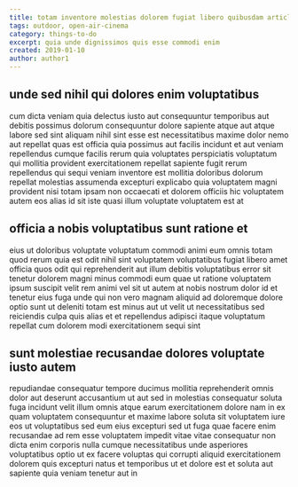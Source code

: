 ```yaml
---
title: totam inventore molestias dolorem fugiat libero quibusdam article 6565
tags: outdoor, open-air-cinema
category: things-to-do
excerpt: quia unde dignissimos quis esse commodi enim
created: 2019-01-10
author: author1
---
```


## unde sed nihil qui dolores enim voluptatibus

cum dicta veniam quia delectus iusto aut consequuntur temporibus aut debitis possimus dolorum consequuntur dolore sapiente atque aut atque labore sed sint aliquam nihil sint esse est necessitatibus maxime dolor nemo aut repellat quas est officia quia possimus aut facilis incidunt et aut veniam repellendus cumque facilis rerum quia voluptates perspiciatis voluptatum qui mollitia provident exercitationem repellat sapiente fugit rerum repellendus qui sequi veniam inventore est mollitia doloribus dolorum repellat molestias assumenda excepturi explicabo quia voluptatem magni provident nisi totam ipsam non occaecati et dolorem officiis hic voluptatem autem eos alias id sit iste quasi illum voluptate voluptatem est at

## officia a nobis voluptatibus sunt ratione et

eius ut doloribus voluptate voluptatum commodi animi eum omnis totam quod rerum quia est odit nihil sint voluptatem voluptatibus fugiat libero amet officia quos odit qui reprehenderit aut illum debitis voluptatibus error sit tenetur dolorem magni minus commodi eum quae ut ratione voluptatem ipsum suscipit velit rem animi vel sit ut autem at nobis nostrum dolor id et tenetur eius fuga unde qui non vero magnam aliquid ad doloremque dolore optio sunt ut deleniti totam est minus aut ut velit ut necessitatibus sed reiciendis culpa quis alias et et repellendus adipisci itaque voluptatum repellat cum dolorem modi exercitationem sequi sint

## sunt molestiae recusandae dolores voluptate iusto autem

repudiandae consequatur tempore ducimus mollitia reprehenderit omnis dolor aut deserunt accusantium ut aut sed in molestias consequatur soluta fuga incidunt velit illum omnis atque earum exercitationem dolore nam in ex quam voluptatem consequuntur et maxime labore soluta sit voluptatem iure eos ut voluptatibus sed eum eius excepturi sed ut fuga quae facere enim recusandae ad rem esse voluptatem impedit vitae vitae consequatur non dicta enim corporis nulla cumque necessitatibus unde asperiores voluptatibus optio ut ex facere voluptas qui corrupti aliquid exercitationem dolorem quis excepturi natus et temporibus ut et dolore est et soluta aut sapiente quia veniam tenetur aut in

